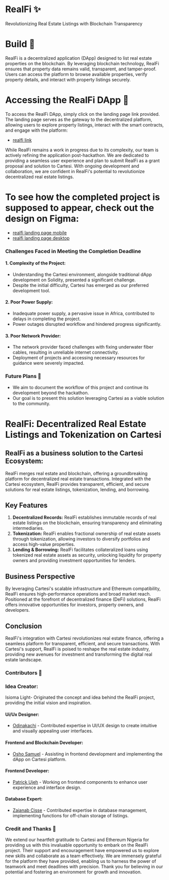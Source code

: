 # RealFi ✨
Revolutionizing Real Estate Listings with Blockchain Transparency

# Build 🧩

RealFi is a decentralized application (DApp) designed to list real estate properties on the blockchain. By leveraging blockchain technology, RealFi ensures that property data remains valid, transparent, and tamper-proof. Users can access the platform to browse available properties, verify property details, and interact with property listings securely.

# Accessing the RealFi DApp 📲

To access the RealFi DApp, simply click on the landing page link provided. The landing page serves as the gateway to the decentralized platform, allowing users to explore property listings, interact with the smart contracts, and engage with the platform:
- [realfi link](https://real-finance.netlify.app)

While RealFi remains a work in progress due to its complexity, our team is actively refining the application post-hackathon. We are dedicated to providing a seamless user experience and plan to submit RealFi as a grant proposal and solution to Cartesi. With ongoing development and collaboration, we are confident in RealFi's potential to revolutionize decentralized real estate listings.

# To see how the completed project is supposed to appear, check out the design on Figma:
- [realfi landing page mobile](https://www.figma.com/file/BhHdrws1O7kQAbVGi4bKvF/RealFi?type=design&node-id=216-428&mode=design&t=8yFao2KJ7VG85wCr-0)
- [realfi landing page desktop](https://www.figma.com/file/BhHdrws1O7kQAbVGi4bKvF/RealFi?type=design&node-id=216-941&mode=design&t=8yFao2KJ7VG85wCr-0)
### Challenges Faced in Meeting the Completion Deadline

#### 1. Complexity of the Project:
   - Understanding the Cartesi environment, alongside traditional dApp development on Solidity, presented a significant challenge.
   - Despite the initial difficulty, Cartesi has emerged as our preferred development tool.

#### 2. Poor Power Supply:
   - Inadequate power supply, a pervasive issue in Africa, contributed to delays in completing the project.
   - Power outages disrupted workflow and hindered progress significantly.

#### 3. Poor Network Provider:
   - The network provider faced challenges with fixing underwater fiber cables, resulting in unreliable internet connectivity.
   - Deployment of projects and accessing necessary resources for guidance were severely impacted.

### Future Plans 👷
   - We aim to document the workflow of this project and continue its development beyond the hackathon.
   - Our goal is to present this solution leveraging Cartesi as a viable solution to the community.
# RealFi: Decentralized Real Estate Listings and Tokenization on Cartesi

## RealFi as a business solution to the Cartesi Ecosystem:
RealFi merges real estate and blockchain, offering a groundbreaking platform for decentralized real estate transactions. Integrated with the Cartesi ecosystem, RealFi provides transparent, efficient, and secure solutions for real estate listings, tokenization, lending, and borrowing.

## Key Features
1. **Decentralized Records:** RealFi establishes immutable records of real estate listings on the blockchain, ensuring transparency and eliminating intermediaries.
2. **Tokenization:** RealFi enables fractional ownership of real estate assets through tokenization, allowing investors to diversify portfolios and access high-value properties.
3. **Lending & Borrowing:** RealFi facilitates collateralized loans using tokenized real estate assets as security, unlocking liquidity for property owners and providing investment opportunities for lenders.

## Business Perspective
By leveraging Cartesi's scalable infrastructure and Ethereum compatibility, RealFi ensures high-performance operations and broad market reach. Positioned at the forefront of decentralized finance (DeFi) solutions, RealFi offers innovative opportunities for investors, property owners, and developers.

## Conclusion
RealFi's integration with Cartesi revolutionizes real estate finance, offering a seamless platform for transparent, efficient, and secure transactions. With Cartesi's support, RealFi is poised to reshape the real estate industry, providing new avenues for investment and transforming the digital real estate landscape.


### Contributors 👥

### Idea Creator:
Isioma Light- Originated the concept and idea behind the RealFi project, providing the initial vision and inspiration.

#### Ui/Ux Designer:
- [Odinakachi](https://github.com/kayboymusic) - Contributed expertise in UI/UX design to create intuitive and visually appealing user interfaces.

#### Frontend and Blockchain Developer:
- [Osho Samuel](https://github.com/geekman58748) - Assisting in frontend development and implementing the dApp on Cartesi platform.

#### Frontend Developer:
- [Patrick Ujeh](https://github.com/Paa3k) - Working on frontend components to enhance user experience and interface design.

#### Database Expert:
- [Zaianab Cisse](https://github.com/DBExpert) - Contributed expertise in database management, implementing functions for off-chain storage of listings.
### Credit and Thanks 🥂

We extend our heartfelt gratitude to Cartesi and Ethereum Nigeria for providing us with this invaluable opportunity to embark on the RealFi project. Their support and encouragement have empowered us to explore new skills and collaborate as a team effectively. We are immensely grateful for the platform they have provided, enabling us to harness the power of teamwork and meet deadlines with precision. Thank you for believing in our potential and fostering an environment for growth and innovation.